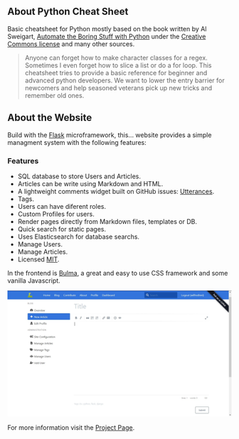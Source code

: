## About Python Cheat Sheet

Basic cheatsheet for Python mostly based on the book written by Al Sweigart, [Automate the Boring Stuff with Python](https://automatetheboringstuff.com/) under the [Creative Commons license](https://creativecommons.org/licenses/by-nc-sa/3.0/) and many other sources.

> Anyone can forget how to make character classes for a regex. Sometimes I even forget how to slice a list or do a for loop. This cheatsheet tries to provide a basic reference for beginner and advanced python developers. We want to lower the entry barrier for newcomers and help seasoned veterans pick up new tricks and remember old ones.

## About the Website

Build with the [Flask](http://flask.pocoo.org/) microframework, this... website provides a simple managment system with the following features:

### Features

* SQL database to store Users and Articles.
* Articles can be write using Markdown and HTML.
* A lightweight comments widget built on GitHub issues: [Utterances](https://github.com/utterance/utterances).
* Tags.
* Users can have diferent roles.
* Custom Profiles for users.
* Render pages directly from Markdown files, templates or DB.
* Quick search for static pages.
* Uses Elasticsearch for database searchs.
* Manage Users.
* Manage Articles.
* Licensed [MIT](https://github.com/wilfredinni/pysheetBlog/blob/master/LICENSE).

In the frontend is [Bulma](https://github.com/jgthms/bulma), a great and easy to use CSS framework and some vanilla Javascript.

![flask](screen_shot.jpg)

For more information visit the [Project Page](https://github.com/wilfredinni/pysheetBlog).